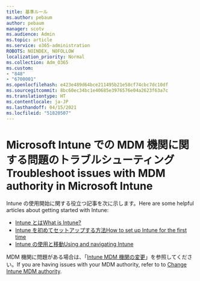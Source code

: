 ```yaml
---
title: 基準ルール
ms.author: pebaum
author: pebaum
manager: scotv
ms.audience: Admin
ms.topic: article
ms.service: o365-administration
ROBOTS: NOINDEX, NOFOLLOW
localization_priority: Normal
ms.collection: Adm_O365
ms.custom:
- "848"
- "6700001"
ms.openlocfilehash: e423e489d64bce211495b21e58cf74cbc7dc10df
ms.sourcegitcommit: 8bc60ec34bc1e40685e3976576e04a2623f63a7c
ms.translationtype: HT
ms.contentlocale: ja-JP
ms.lasthandoff: 04/15/2021
ms.locfileid: "51820507"
---
```

# <a name="troubleshoot-issues-with-mdm-authority-in-microsoft-intune"></a><span data-ttu-id="0d1fd-102">Microsoft Intune での MDM 機関に関する問題のトラブルシューティング</span><span class="sxs-lookup"><span data-stu-id="0d1fd-102">Troubleshoot issues with MDM authority in Microsoft Intune</span></span>

<span data-ttu-id="0d1fd-103">Intune の使用開始に関する役立つ記事を次に示します。</span><span class="sxs-lookup"><span data-stu-id="0d1fd-103">Here are some helpful articles about getting started with Intune:</span></span>

- [<span data-ttu-id="0d1fd-104">Intune とは</span><span class="sxs-lookup"><span data-stu-id="0d1fd-104">What is Intune?</span></span>](https://docs.microsoft.com/intune/what-is-intune)
- [<span data-ttu-id="0d1fd-105">Intune を初めてセットアップする方法</span><span class="sxs-lookup"><span data-stu-id="0d1fd-105">How to set up Intune for the first time</span></span>](https://docs.microsoft.com/intune/setup-steps)
- [<span data-ttu-id="0d1fd-106">Intune の使用と移動</span><span class="sxs-lookup"><span data-stu-id="0d1fd-106">Using and navigating Intune</span></span>](https://docs.microsoft.com/intune/tutorial-walkthrough-intune-portal)

<span data-ttu-id="0d1fd-107">MDM 機関に問題がある場合は、「[Intune MDM 機関の変更](https://docs.microsoft.com/alchemyinsights/change-mdm-authority)」を参照してください。</span><span class="sxs-lookup"><span data-stu-id="0d1fd-107">If you are having issues with your MDM authority, refer to to [Change Intune MDM authority](https://docs.microsoft.com/alchemyinsights/change-mdm-authority).</span></span>